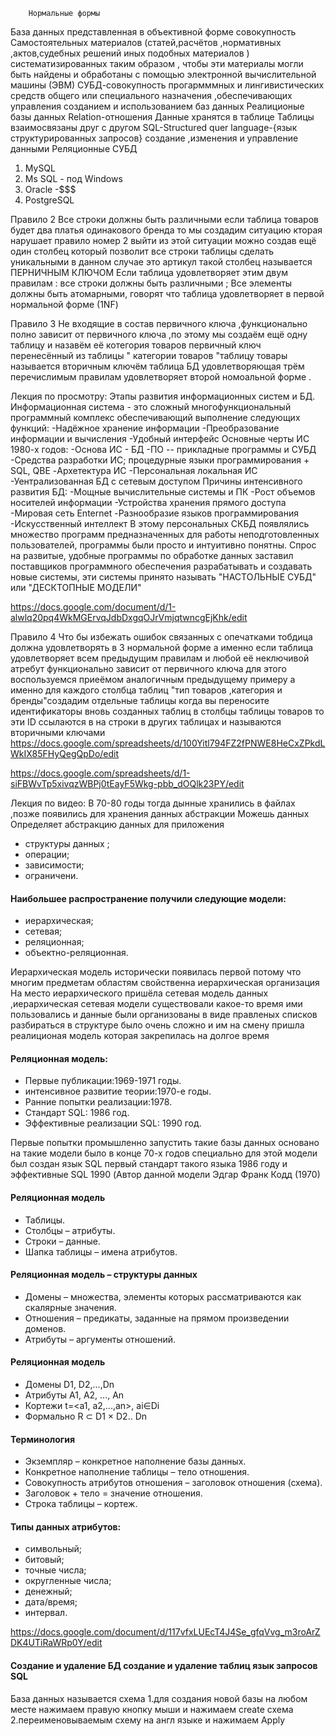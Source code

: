         Нормальные формы 
База  данных представленная в объективной форме   совокупность 
Самостоятельных материалов (статей,расчётов ,нормативных ,актов,судебных решений иных подобных материалов )
систематизированных таким образом , чтобы эти материалы могли быть найдены и обработаны с помощью электронной 
вычислительной машины (ЭВМ) 
СУБД-совокупность прогармммных и лингивистических средств общего или специального назначения ,обеспечивающих управления созданием и использованием баз данных 
Реалиционые базы данных 
Relation-отношения 
Данные хранятся в таблице 
Таблицы взаимосвязаны друг с другом 
SQL-Structured quer language-{язык структурированных запросов}
создание ,изменения и управление данными 
Реляционные СУБД
1. MySQL
2. Ms SQL - под Windows
3. Oracle -$$$
4. PostgreSQL 



Правило 2
Все строки должны быть различными если таблица товаров будет  два платья одинакового бренда то мы создадим ситуацию кторая нарушает правило номер 2 выйти из этой ситуации можно создав ещё один столбец который позволит все строки таблицы сделать уникальными в данном случае это артикул такой столбец называется ПЕРНИЧНЫМ КЛЮЧОМ 
 Если таблица удовлетворяет этим двум правилам :
все строки должны быть различными ;
Все элементы должны быть атомарными, говорят что таблица удовлетворяет в первой нормальной форме (1NF)

Правило 3 
Не входящие в состав первичного ключа ,функционально полно зависит от первичного ключа ,по этому мы создаём ещё одну таблицу и назавём её котегория товаров первичный ключ перенесённый из таблицы "
категории товаров "таблицу товары называется вторичным ключём таблица БД удовлетворяющая трём перечислимым правилам удовлетворяет второй номоальной форме .
 

Лекция по просмотру:
Этапы развития информационных систем и БД.
Информационная система - это сложный многофункциональный программный комплекс обеспечивающий выполнение следующих функций:
-Надёжное хранение информации
-Преобразование информации и вычисления
-Удобный интерфейс
Основные черты ИС 1980-х годов:
-Основа ИС - БД
-ПО -- прикладные программы и СУБД
-Средства разработки ИС; процедурные языки программирования + SQL, QBE
-Архетектура ИС
-Персональная локальная ИС
-Уентрализованная БД с сетевым доступом
Причины интенсивного развития БД:
-Мощные вычислительные системы и ПК
-Рост объемов носителей информации
-Устройства хранения прямого доступа
-Мировая сеть Enternet
-Разнообразие языков программирования
-Искусственный интеллект
В этому персональных СКБД появлялись множество программ предназначенных для работы неподготовленных пользователей, программы были просто и интуитивно понятны. Спрос на развитые, удобные программы по обработке данных заставил поставщиков программного обеспечения разрабатывать и создавать новые системы, эти системы принято называть "НАСТОЛЬНЫЕ СУБД" или "ДЕСКТОПНЫЕ МОДЕЛИ"

https://docs.google.com/document/d/1-alwlq20pq4WkMGErvqJdbDxgqOJrVmjqtwncgEjKhk/edit
  

Правило 4
Что бы избежать ошибок связанных с опечатками тобдица должна удовлетворять в 3 нормальной форме а именно если таблица удовлетворяет всем предыдущим правилам и любой её неключивой атребут функционально зависит от первичного ключа для этого воспользуемся приеёмом аналогичным предыдущему примеру а именно для каждого столбца таблиц "тип товаров ,категория и бренды"создадим отдельные таблицы когда вы переносите идентификаторы вновь созданных таблиц в столбцы таблицы товаров то эти ID ссылаются в на строки в других таблицах и называются вторичными ключами   
https://docs.google.com/spreadsheets/d/100Yitl794FZ2fPNWE8HeCxZPkdLWkIX85FHyQegQpDo/edit

https://docs.google.com/spreadsheets/d/1-siFBWvTp5xivqzWBPj0tEayF5Wkg-pbb_dOQlk23PY/edit



Лекция по видео:
В 70-80 годы тогда дынные хранились в файлах ,позже появились для хранения данных абстракции 
Можешь данных 
Определяет абстракцию данных для приложения 
* структуры данных ;
* операции;
* зависимости;
* ограничени.
#### Наибольшее распространение получили следующие модели:
* иерархическая;
* сетевая;
* реляционная;
* объектно-реляционная.

Иерархическая модель исторически появилась первой потому что многим предметам областям свойственна иерархическая организация 
На место иерархического пришёла  сетевая модель данных ,иерархическая сетевая модели существовали какое-то время ими пользовались и данные были организованы в виде правленых списков разбираться в структуре было очень сложно и им на смену пришла реалиционая модель которая закрепилась на долгое время 
#### Реляционная модель:
* Первые публикации:1969-1971 годы.
* интенсивное развитие теории:1970-е годы.
* Ранние попытки реализации:1978.
* Стандарт SQL: 1986 год.
* Эффективные реализации SQL: 1990 год.
 
Первые попытки промышленно запустить такие базы данных основано на такие модели было в конце 70-х годов специально для этой модели был создан язык SQL первый стандарт такого языка 1986 году и эффективные SQL 1990 (Автор данной модели Эдгар Франк Кодд (1970)

#### Реляционная модель
* Таблицы.
* Столбцы – атрибуты.
* Строки – данные.
* Шапка таблицы – имена атрибутов.

#### Реляционная модель – структуры данных
* Домены – множества, элементы которых рассматриваются как скалярные значения.
* Отношения – предикаты, заданные на прямом произведении доменов.
* Атрибуты – аргументы отношений.

#### Реляционная модель
* Домены D1, D2,...,Dn
* Атрибуты A1, A2, ..., An
* Кортежи t=<a1, a2,...,an>, ai∈Di
* Формально R ⊂ D1 × D2.. Dn
  
#### Терминология
* Экземпляр – конкретное наполнение базы данных.
* Конкретное наполнение таблицы – тело отношения.
* Совокупность атрибутов отношения – заголовок отношения (схема).
* Заголовок + тело = значение отношения.
* Строка таблицы – кортеж.
  
#### Типы данных атрибутов:
* символьный;
* битовый;
* точные числа;
* округленные числа;
* денежный;
* дата/время;
* интервал.
  
https://docs.google.com/document/d/117vfxLUEcT4J4Se_gfqVvg_m3roArZDK4UTiRaWRp0Y/edit


#### Создание и удаление БД создание и удаление таблиц язык запросов SQL
База данных называется схема 
1.для создания новой базы на любом месте нажимаем правую кнопку мыши и нажимаем create схема 
2.переименовываемым схему на англ языке и нажимаем Apply 

